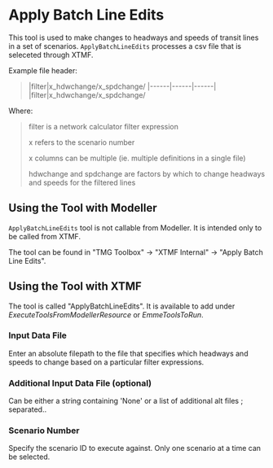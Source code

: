 # **Apply Batch Line Edits**
This tool is used to make changes to headways and speeds of transit lines in a set of scenarios. `ApplyBatchLineEdits` processes a csv file that is seleceted through XTMF.

Example file header:
> |filter|x_hdwchange/x_spdchange/
> |------|------|------|
> |filter|x_hdwchange/x_spdchange/

Where:
>filter is a network calculator filter expression
>
>x refers to the scenario number
>
>x columns can be multiple (ie. multiple definitions in a single file)
>
>hdwchange and spdchange are factors by which to change headways and speeds for the filtered lines


## **Using the Tool with Modeller**
`ApplyBatchLineEdits` tool is not callable from Modeller. It is intended only to be called from XTMF.

The tool can be found in "TMG Toolbox" -> "XTMF Internal" -> "Apply Batch Line Edits". 

## **Using the Tool with XTMF**
The tool is called "ApplyBatchLineEdits". It is available to add under *ExecuteToolsFromModellerResource* or *EmmeToolsToRun*.

### Input Data File
Enter an absolute filepath to the file that specifies which headways and speeds to change based on a particular filter expressions. 

### Additional Input Data File (optional)
Can be either a string containing 'None' or a list of additional alt files ; separated..

### Scenario Number
Specify the scenario ID to execute against. Only one scenario at a time can be selected.
